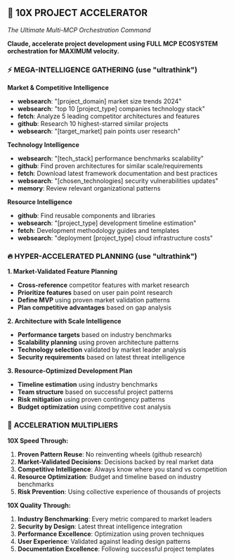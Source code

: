 ## 🚀 10X PROJECT ACCELERATOR 
*The Ultimate Multi-MCP Orchestration Command*

**Claude, accelerate project development using FULL MCP ECOSYSTEM orchestration for MAXIMUM velocity.**

### ⚡ **MEGA-INTELLIGENCE GATHERING** (use "ultrathink")

**Market & Competitive Intelligence**
- **websearch**: "[project_domain] market size trends 2024"
- **websearch**: "top 10 [project_type] companies technology stack"
- **fetch**: Analyze 5 leading competitor architectures and features
- **github**: Research 10 highest-starred similar projects
- **websearch**: "[target_market] pain points user research"

**Technology Intelligence**
- **websearch**: "[tech_stack] performance benchmarks scalability"
- **github**: Find proven architectures for similar scale/requirements
- **fetch**: Download latest framework documentation and best practices
- **websearch**: "[chosen_technologies] security vulnerabilities updates"
- **memory**: Review relevant organizational patterns

**Resource Intelligence**
- **github**: Find reusable components and libraries
- **websearch**: "[project_type] development timeline estimation"
- **fetch**: Development methodology guides and templates
- **websearch**: "deployment [project_type] cloud infrastructure costs"

### 🔥 **HYPER-ACCELERATED PLANNING** (use "ultrathink")

**1. Market-Validated Feature Planning**
- **Cross-reference** competitor features with market research
- **Prioritize features** based on user pain point research
- **Define MVP** using proven market validation patterns
- **Plan competitive advantages** based on gap analysis

**2. Architecture with Scale Intelligence**
- **Performance targets** based on industry benchmarks
- **Scalability planning** using proven architecture patterns
- **Technology selection** validated by market leader analysis
- **Security requirements** based on latest threat intelligence

**3. Resource-Optimized Development Plan**
- **Timeline estimation** using industry benchmarks
- **Team structure** based on successful project patterns
- **Risk mitigation** using proven contingency patterns
- **Budget optimization** using competitive cost analysis

### 🚀 **ACCELERATION MULTIPLIERS**

**10X Speed Through:**
1. **Proven Pattern Reuse**: No reinventing wheels (github research)
2. **Market-Validated Decisions**: Decisions backed by real market data
3. **Competitive Intelligence**: Always know where you stand vs competition
4. **Resource Optimization**: Budget and timeline based on industry benchmarks
5. **Risk Prevention**: Using collective experience of thousands of projects

**10X Quality Through:**
1. **Industry Benchmarking**: Every metric compared to market leaders
2. **Security by Design**: Latest threat intelligence integration
3. **Performance Excellence**: Optimization using proven techniques
4. **User Experience**: Validated against leading design patterns
5. **Documentation Excellence**: Following successful project templates
